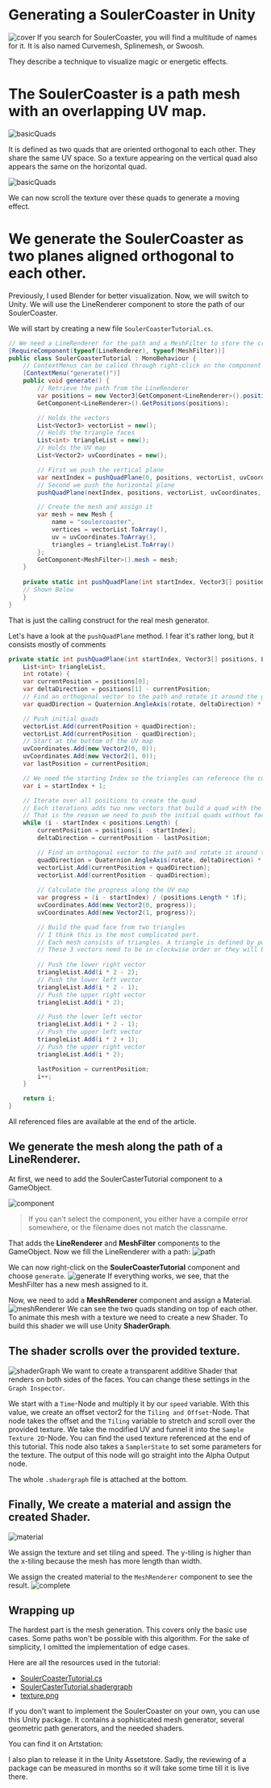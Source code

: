 ﻿# Generating a SoulerCoaster in Unity
![cover](../cover.png)
If you search for SoulerCoaster, you will find a multitude of names for it.
It is also named Curvemesh, Splinemesh, or Swoosh.

They describe a technique to visualize magic or energetic effects.

# The SoulerCoaster is a path mesh with an overlapping UV map.
![basicQuads](/basicQuad.png)

It is defined as two quads that are oriented orthogonal to each other.
They share the same UV space.
So a texture appearing on the vertical quad also appears the same on the horizontal quad.

![basicQuads](/quadWithTexture.png)

We can now scroll the texture over these quads to generate a moving effect.

# We generate the SoulerCoaster as two planes aligned orthogonal to each other.
Previously, I used Blender for better visualization.
Now, we will switch to Unity.
We will use the LineRenderer component to store the path of our SoulerCoaster.

We will start by creating a new file `SoulerCoasterTutorial.cs`.
```c#
// We need a LineRenderer for the path and a MeshFilter to store the created mesh
[RequireComponent(typeof(LineRenderer), typeof(MeshFilter))]
public class SoulerCoasterTutorial : MonoBehaviour {
    // ContextMenus can be called through right-click on the component in the inspector
    [ContextMenu("generate()")]
    public void generate() {
        // Retrieve the path from the LineRenderer
        var positions = new Vector3[GetComponent<LineRenderer>().positionCount];
        GetComponent<LineRenderer>().GetPositions(positions);

        // Holds the vectors
        List<Vector3> vectorList = new();
        // Holds the triangle faces
        List<int> triangleList = new();
        // Holds the UV map
        List<Vector2> uvCoordinates = new();

        // First we push the vertical plane
        var nextIndex = pushQuadPlane(0, positions, vectorList, uvCoordinates, triangleList, 0);
        // Second we push the horizontal plane
        pushQuadPlane(nextIndex, positions, vectorList, uvCoordinates, triangleList, 90);

        // Create the mesh and assign it
        var mesh = new Mesh {
            name = "soulercoaster",
            vertices = vectorList.ToArray(),
            uv = uvCoordinates.ToArray(),
            triangles = triangleList.ToArray()
        };
        GetComponent<MeshFilter>().mesh = mesh;
    }
    
    private static int pushQuadPlane(int startIndex, Vector3[] positions, List<Vector3> vectorList, List<Vector2> uvCoordinates,
    // Shown Below
    }
}
```
That is just the calling construct for the real mesh generator.

Let's have a look at the `pushQuadPlane` method.
I fear it's rather long, but it consists mostly of comments
```c#
private static int pushQuadPlane(int startIndex, Vector3[] positions, List<Vector3> vectorList, List<Vector2> uvCoordinates,
    List<int> triangleList,
    int rotate) {
    var currentPosition = positions[0];
    var deltaDirection = positions[1] - currentPosition;
    // Find an orthogonal vector to the path and rotate it around the given rotation (0 for horizontal, 90 for vertical)
    var quadDirection = Quaternion.AngleAxis(rotate, deltaDirection) * Vector3.Cross(currentPosition, deltaDirection).normalized;

    // Push initial quads
    vectorList.Add(currentPosition + quadDirection);
    vectorList.Add(currentPosition - quadDirection);
    // Start at the bottom of the UV map
    uvCoordinates.Add(new Vector2(0, 0));
    uvCoordinates.Add(new Vector2(1, 0));
    var lastPosition = currentPosition;

    // We need the starting Index so the triangles can reference the correct vectors
    var i = startIndex + 1;

    // Iterate over all positions to create the quad
    // Each iterations adds two new vectors that build a quad with the previous two vectors.
    // That is the reason we need to push the initial quads without faces
    while (i - startIndex < positions.Length) {
        currentPosition = positions[i - startIndex];
        deltaDirection = currentPosition - lastPosition;

        // Find an orthogonal vector to the path and rotate it around the given rotation (0 for horizontal, 90 for vertical)
        quadDirection = Quaternion.AngleAxis(rotate, deltaDirection) * Vector3.Cross(currentPosition, deltaDirection).normalized;
        vectorList.Add(currentPosition + quadDirection);
        vectorList.Add(currentPosition - quadDirection);
        
        // Calculate the progress along the UV map
        var progress = (i - startIndex) / (positions.Length * 1f);
        uvCoordinates.Add(new Vector2(0, progress));
        uvCoordinates.Add(new Vector2(1, progress));

        // Build the quad face from two triangles
        // I think this is the most complicated part.
        // Each mesh consists of triangles. A triangle is defined by pushing 3 entries onto the triangle array.
        // These 3 vectors need to be in clockwise order or they will be interpreted as backfaces.
        
        // Push the lower right vector
        triangleList.Add(i * 2 - 2);
        // Push the lower left vector
        triangleList.Add(i * 2 - 1);
        // Push the upper right vector
        triangleList.Add(i * 2);

        // Push the lower left vector
        triangleList.Add(i * 2 - 1);
        // Push the upper left vector
        triangleList.Add(i * 2 + 1);
        // Push the upper right vector
        triangleList.Add(i * 2);

        lastPosition = currentPosition;
        i++;
    }

    return i;
}
```
All referenced files are available at the end of the article.

## We generate the mesh along the path of a LineRenderer.
At first, we need to add the SoulerCasterTutorial component to a GameObject.

![component](soulerCoasterComponent.png)
> If you can't select the component, you either have a compile error somewhere, or the filename does not match the classname.

That adds the **LineRenderer** and **MeshFilter** components to the GameObject.
Now we fill the LineRenderer with a path:
![path](lineRendererPath.png)

We can now right-click on the **SoulerCoasterTutorial** component and choose `generate`.
![generate](soulerCoasterGenerate.png)
If everything works, we see, that the MeshFilter has a new mesh assigned to it. 

Now, we need to add a **MeshRenderer** component and assign a Material.
![meshRenderer](meshRenderer.png)
We can see the two quads standing on top of each other.
To animate this mesh with a texture we need to create a new Shader.
To build this shader we will use Unity **ShaderGraph**.

## The shader scrolls over the provided texture.
![shaderGraph](shader.png)
We want to create a transparent additive Shader that renders on both sides of the faces.
You can change these settings in the `Graph Inspector`.

We start with a `Time`-Node and multiply it by our `speed` variable.
With this value, we create an offset vector2 for the `Tiling and Offset`-Node.
That node takes the offset and the `Tiling` variable to stretch and scroll over the provided texture.
We take the modified UV and funnel it into the `Sample Texture 2D`-Node. 
You can find the used texture referenced at the end of this tutorial.
This node also takes a `SamplerState` to set some parameters for the texture.
The output of this node will go straight into the Alpha Output node.

The whole `.shadergraph` file is attached at the bottom.

## Finally, We create a material and assign the created Shader.
![material](material.png)

We assign the texture and set tiling and speed.
The y-tiling is higher than the x-tiling because the mesh has more length than width.

We assign the created material to the `MeshRenderer` component to see the result.
![complete](complete.png)

## Wrapping up
The hardest part is the mesh generation.
This covers only the basic use cases.
Some paths won't be possible with this algorithm.
For the sake of simplicity, I omitted the implementation of edge cases.

Here are all the resources used in the tutorial:
- [SoulerCoasterTutorial.cs](SoulerCoasterTutorial.cs)
- [SoulerCasterTutorial.shadergraph](SoulerCasterTutorial.shadergraph)
- [texture.png](texture.png)

If you don't want to implement the SoulerCoaster on your own, you can use this Unity package.
It contains a sophisticated mesh generator, several geometric path generators, and the needed shaders.

You can find it on Artstation: 

I also plan to release it in the Unity Assetstore.
Sadly, the reviewing of a package can be measured in months so it will take some time till it is live there.
